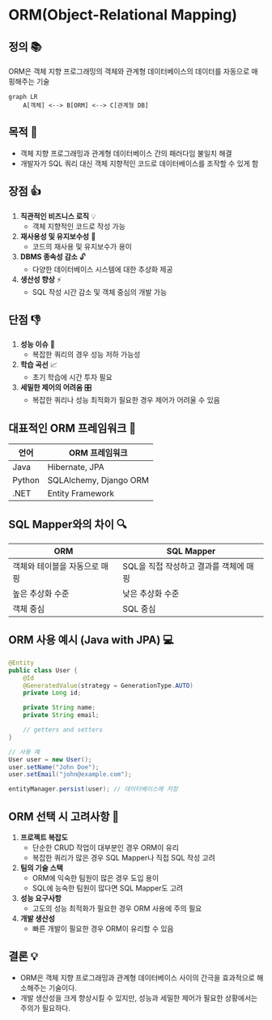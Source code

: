 # ORM(Object-Relational Mapping)
## 정의 📚

ORM은 객체 지향 프로그래밍의 객체와 관계형 데이터베이스의 데이터를 자동으로 매핑해주는 기술

```mermaid
graph LR
    A[객체] <--> B[ORM] <--> C[관계형 DB]

```

## 목적 🎯

- 객체 지향 프로그래밍과 관계형 데이터베이스 간의 패러다임 불일치 해결
- 개발자가 SQL 쿼리 대신 객체 지향적인 코드로 데이터베이스를 조작할 수 있게 함

## 장점 👍

1. **직관적인 비즈니스 로직** 💡
    - 객체 지향적인 코드로 작성 가능
2. **재사용성 및 유지보수성** 🔄
    - 코드의 재사용 및 유지보수가 용이
3. **DBMS 종속성 감소** 🔓
    - 다양한 데이터베이스 시스템에 대한 추상화 제공
4. **생산성 향상** ⚡
    - SQL 작성 시간 감소 및 객체 중심의 개발 가능

## 단점 👎

1. **성능 이슈** 🐢
    - 복잡한 쿼리의 경우 성능 저하 가능성
2. **학습 곡선** 📈
    - 초기 학습에 시간 투자 필요
3. **세밀한 제어의 어려움** 🎛️
    - 복잡한 쿼리나 성능 최적화가 필요한 경우 제어가 어려울 수 있음

## 대표적인 ORM 프레임워크 🌟

| 언어 | ORM 프레임워크 |
| --- | --- |
| Java | Hibernate, JPA |
| Python | SQLAlchemy, Django ORM |
| .NET | Entity Framework |

## SQL Mapper와의 차이 🔍

| ORM | SQL Mapper |
| --- | --- |
| 객체와 테이블을 자동으로 매핑 | SQL을 직접 작성하고 결과를 객체에 매핑 |
| 높은 추상화 수준 | 낮은 추상화 수준 |
| 객체 중심 | SQL 중심 |

## ORM 사용 예시 (Java with JPA) 💻

```java
@Entity
public class User {
    @Id
    @GeneratedValue(strategy = GenerationType.AUTO)
    private Long id;

    private String name;
    private String email;

    // getters and setters
}

// 사용 예
User user = new User();
user.setName("John Doe");
user.setEmail("john@example.com");

entityManager.persist(user); // 데이터베이스에 저장

```

## ORM 선택 시 고려사항 🤔

1. **프로젝트 복잡도**
    - 단순한 CRUD 작업이 대부분인 경우 ORM이 유리
    - 복잡한 쿼리가 많은 경우 SQL Mapper나 직접 SQL 작성 고려
2. **팀의 기술 스택**
    - ORM에 익숙한 팀원이 많은 경우 도입 용이
    - SQL에 능숙한 팀원이 많다면 SQL Mapper도 고려
3. **성능 요구사항**
    - 고도의 성능 최적화가 필요한 경우 ORM 사용에 주의 필요
4. **개발 생산성**
    - 빠른 개발이 필요한 경우 ORM이 유리할 수 있음

## 결론 💡

- ORM은 객체 지향 프로그래밍과 관계형 데이터베이스 사이의 간극을 효과적으로 해소해주는 기술이다.
- 개발 생산성을 크게 향상시킬 수 있지만, 성능과 세밀한 제어가 필요한 상황에서는 주의가 필요하다.
